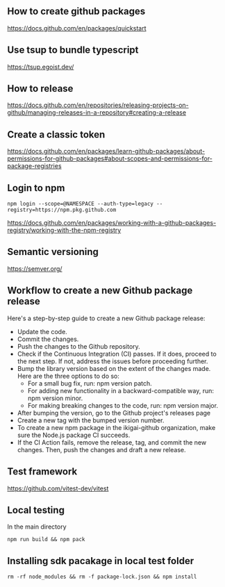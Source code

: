 
## How to create github packages

https://docs.github.com/en/packages/quickstart

## Use tsup to bundle typescript
https://tsup.egoist.dev/

## How to release
https://docs.github.com/en/repositories/releasing-projects-on-github/managing-releases-in-a-repository#creating-a-release

## Create a classic token

https://docs.github.com/en/packages/learn-github-packages/about-permissions-for-github-packages#about-scopes-and-permissions-for-package-registries

## Login to npm

```
npm login --scope=@NAMESPACE --auth-type=legacy --registry=https://npm.pkg.github.com
```
https://docs.github.com/en/packages/working-with-a-github-packages-registry/working-with-the-npm-registry

## Semantic versioning
https://semver.org/

## Workflow to create a new Github package release
Here's a step-by-step guide to create a new Github package release:

- Update the code.
- Commit the changes.
- Push the changes to the Github repository.
- Check if the Continuous Integration (CI) passes. If it does, proceed to the next step. If not, address the issues before proceeding further.
- Bump the library version based on the extent of the changes made. Here are the three options to do so:
    * For a small bug fix, run: npm version patch.
    * For adding new functionality in a backward-compatible way, run: npm version minor.
    * For making breaking changes to the code, run: npm version major.
- After bumping the version, go to the Github project's releases page
- Create a new tag with the bumped version number.
- To create a new npm package in the ikigai-github organization, make sure the Node.js package CI succeeds.
- If the CI Action fails, remove the release, tag, and commit the new changes. Then, push the changes and draft a new release.


## Test framework
https://github.com/vitest-dev/vitest

## Local testing
In the main directory

```
npm run build && npm pack
```


## Installing sdk pacakage in local test folder

```
rm -rf node_modules && rm -f package-lock.json && npm install
```


